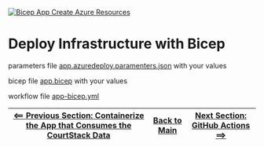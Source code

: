 [![Bicep App Create Azure Resources](https://github.com/glensouza/courtstack-in-azure-demo/actions/workflows/app-bicep.yml/badge.svg)](https://github.com/glensouza/courtstack-in-azure-demo/actions/workflows/app-bicep.yml)

# Deploy Infrastructure with Bicep

parameters file [app.azuredeploy.paramenters.json](../Infrastructure/app.azuredeploy.parameters.json) with your values

bicep file [app.bicep](../Infrastructure/app.bicep) with your values

workflow file [app-bicep.yml](../.github/workflows/app-bicep.yml) 

| [<== Previous Section: Containerize the App that Consumes the CourtStack Data](ContainerizeApp.md) | [Back to Main](../README.md) | [Next Section: GitHub Actions ==>](GitHubActions.md) |
|--|--|--|
